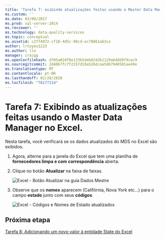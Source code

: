 ```yaml
---
title: 'Tarefa 7: exibindo atualizações feitas usando o Master Data Manager no Excel | Microsoft Docs'
ms.custom: ''
ms.date: 03/09/2017
ms.prod: sql-server-2014
ms.reviewer: ''
ms.technology: data-quality-services
ms.topic: conceptual
ms.assetid: c2ff4972-cf18-4d5c-98cd-ec78861a63ce
author: lrtoyou1223
ms.author: lle
manager: craigg
ms.openlocfilehash: d705a02df8e133b5deb8242b1120a6ddd9f9cac9
ms.sourcegitcommit: 2d4067fc7f2157d10a526dcaa5d67948581ee49e
ms.translationtype: MT
ms.contentlocale: pt-BR
ms.lasthandoff: 02/28/2020
ms.locfileid: "78177214"
---
```

# <a name="task-7-viewing-updates-made-using-master-data-manager-in-excel"></a>Tarefa 7: Exibindo as atualizações feitas usando o Master Data Manager no Excel.
  Nesta tarefa, você verificará se os dados atualizados do MDS no Excel são exibidos.

1.  Agora, alterne para a janela do Excel que tem uma planilha de **fornecedores limpa e com correspondência** aberta.

2.  Clique no botão **Atualizar** na faixa de faixas.

     ![Excel - Botão Atualizar na guia Dados Mestre](../../2014/tutorials/media/et-viewupdatesmadeusingmdminexcel-01.jpg "Excel - Botão Atualizar na guia Dados Mestre")

3.  Observe que os **nomes** aparecem (Califórnia, Nova York etc...) para o campo **estado** junto com seus **códigos**.

     ![Excel - Códigos e Nomes de Estado atualizados](../../2014/tutorials/media/et-viewupdatesmadeusingmdminexcel-02.jpg "Excel - Códigos e Nomes de Estado atualizados")

## <a name="next-step"></a>Próxima etapa
 [Tarefa 8: Adicionando um novo valor à entidade State do Excel](../../2014/tutorials/task-8-adding-a-new-value-for-state-entity-in-excel.md)


